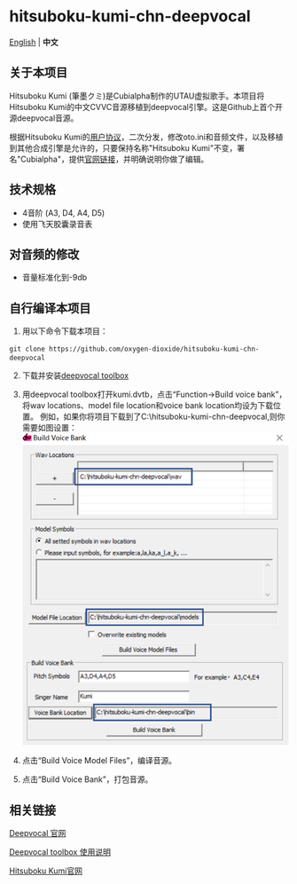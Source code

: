 # hitsuboku-kumi-chn-deepvocal
[English](README.md) | **中文**
## 关于本项目
Hitsuboku Kumi (筆墨クミ)是Cubialpha制作的UTAU虚拟歌手。本项目将Hitsuboku Kumi的中文CVVC音源移植到deepvocal引擎。这是Github上首个开源deepvocal音源。

根据Hitsuboku Kumi的[用户协议](https://cubialpha.wixsite.com/koomstar/character)，二次分发，修改oto.ini和音频文件，以及移植到其他合成引擎是允许的，只要保持名称"Hitsuboku Kumi"不变，署名"Cubialpha"，提供[官网链接](https://cubialpha.wixsite.com/koomstar)，并明确说明你做了编辑。

## 技术规格
- 4音阶 (A3, D4, A4, D5)
- 使用飞天胶囊录音表

## 对音频的修改
- 音量标准化到-9db

## 自行编译本项目
1. 用以下命令下载本项目：
```
git clone https://github.com/oxygen-dioxide/hitsuboku-kumi-chn-deepvocal
```

2. 下载并安装[deepvocal toolbox](https://dl.deep-vocal.com/toolbox/Setup_DeepVocalToolBox_beta_2.1.0.zip)

3. 用deepvocal toolbox打开kumi.dvtb，点击“Function→Build voice bank”，将wav locations、model file location和voice bank location均设为下载位置。
例如，如果你将项目下载到了C:\hitsuboku-kumi-chn-deepvocal,则你需要如图设置：
![](Resource/2021-05-26-16-53-26.png)

4. 点击“Build Voice Model Files”，编译音源。

5. 点击“Build Voice Bank”，打包音源。

## 相关链接
[Deepvocal 官网](deep-vocal.com)

[Deepvocal toolbox 使用说明](https://share.weiyun.com/5snXMol)

[Hitsuboku Kumi官网](https://cubialpha.wixsite.com/koomstar)
